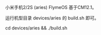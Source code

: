 小米手机2/2S (aries) FlymeOS 基于CM12.1。

运行机型目录 devices/aries 的 build.sh 即可。

cd devices/aries && ./build.sh
